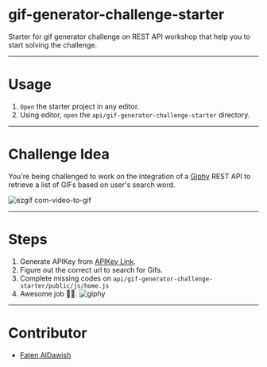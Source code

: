 # gif-generator-challenge-starter
Starter for gif generator challenge on REST API workshop that help you to start solving the challenge.

- - - -  

# Usage
 1. `Open` the starter project in any editor.
 2. Using editor, `open` the `api/gif-generator-challenge-starter` directory.

- - - -  
# Challenge Idea

You're being challenged to work on the integration of a [Giphy](https://developers.giphy.com/docs/sdk) REST API to retrieve 
a list of GIFs based on user's search word.

   ![ezgif com-video-to-gif](https://user-images.githubusercontent.com/42312407/83305122-d8441500-a208-11ea-8206-5c6452f5b0e3.gif)


- - - - 
# Steps
1. Generate APIKey from [APIKey Link](https://developers.giphy.com/dashboard/?create=true).
2. Figure out the correct url to search for Gifs.
3. Complete missing codes on `api/gif-generator-challenge-starter/public/js/home.js`
4. Awesome job 🎉🎉. 
    ![giphy](https://user-images.githubusercontent.com/42312407/75002304-fb766000-5474-11ea-89e6-9e02cf15c10c.gif)

- - - -  

# Contributor
* [Faten AlDawish](https://github.com/FatenAldawish)




